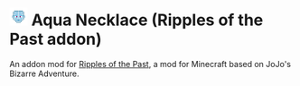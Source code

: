 # ![Aqua Necklace](https://github.com/DanielGamer321/Aqua-Necklace/blob/main/src/main/resources/assets/rotp_an/textures/power/aqua_necklace.png) Aqua Necklace (Ripples of the Past addon)
An addon mod for [Ripples of the Past](https://github.com/StandoByte/Ripples-of-the-Past), a mod for Minecraft based on JoJo's Bizarre Adventure.
